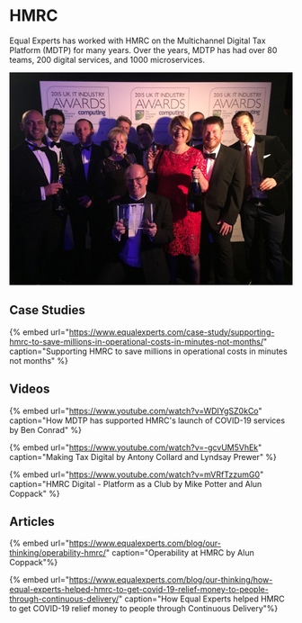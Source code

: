 # HMRC

Equal Experts has worked with HMRC on the Multichannel Digital Tax Platform \(MDTP\) for many years. Over the years, MDTP has had over 80 teams, 200 digital services, and 1000 microservices.

![HMRC winning Digital Project of the Year at the 2015 UK IT Industry Awards](../.gitbook/assets/by-our-customers/hmrc.png)

## Case Studies

{% embed url="https://www.equalexperts.com/case-study/supporting-hmrc-to-save-millions-in-operational-costs-in-minutes-not-months/" caption="Supporting HMRC to save millions in operational costs in minutes not months" %}

## Videos

{% embed url="https://www.youtube.com/watch?v=WDIYgSZ0kCo" caption="How MDTP has supported HMRC's launch of COVID-19 services by Ben Conrad" %}

{% embed url="https://www.youtube.com/watch?v=-gcvUM5VhEk" caption="Making Tax Digital by Antony Collard and Lyndsay Prewer" %}

{% embed url="https://www.youtube.com/watch?v=mVRfTzzumG0" caption="HMRC Digital - Platform as a Club by Mike Potter and Alun Coppack" %}

## Articles

{% embed url="https://www.equalexperts.com/blog/our-thinking/operability-hmrc/" caption="Operability at HMRC by Alun Coppack"%}

{% embed url="https://www.equalexperts.com/blog/our-thinking/how-equal-experts-helped-hmrc-to-get-covid-19-relief-money-to-people-through-continuous-delivery/" caption="How Equal Experts helped HMRC to get COVID-19 relief money to people through Continuous Delivery"%}

